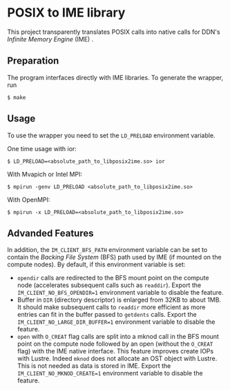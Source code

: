 # POSIX to IME  library

This project transparently translates POSIX calls into native
calls for DDN's _Infinite Memory Engine_ (IME) .


## Preparation

The program interfaces directly with IME libraries.
To generate the wrapper, run

    $ make


## Usage

To use the wrapper you need to set the `LD_PRELOAD` environment variable.

One time usage with ior:

    $ LD_PRELOAD=<absolute_path_to_libposix2ime.so> ior

With Mvapich or Intel MPI:

    $ mpirun -genv LD_PRELOAD <absolute_path_to_libposix2ime.so>

With OpenMPI:

    $ mpirun -x LD_PRELOAD=<absolute_path_to_libposix2ime.so>


## Advanded Features

In addition, the `IM_CLIENT_BFS_PATH` environment variable can be set to
contain the _Backing File System_ (BFS) path used by IME (if mounted on
the compute nodes). By default, if this environment variable is set:

* `opendir` calls are redirected to the BFS mount point on the compute node (accelerates subsequent calls such as `readdir`). Export the `IM_CLIENT_NO_BFS_OPENDIR=1` environment variable to disable the feature.
* Buffer in `DIR` (directory descriptor) is enlarged from 32KB to about 1MB. It should make subsequent calls to `readdir` more efficient as more entries can fit in the buffer passed to `getdents` calls. Export the `IM_CLIENT_NO_LARGE_DIR_BUFFER=1` environment variable to disable the feature.
* `open` with `O_CREAT` flag calls are split into a mknod call in the BFS mount point on the compute node followed by an open (without the `O_CREAT` flag) with the IME native interface. This feature improves create IOPs with Lustre. Indeed `mknod` does not allocate an OST object with Lustre. This is not needed as data is stored in IME. Export the `IM_CLIENT_NO_MKNOD_CREATE=1` environment variable to disable the feature.

